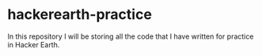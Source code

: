 # hackerearth-practice
In this repository I will be storing all the code that I have written for practice in Hacker Earth. 
